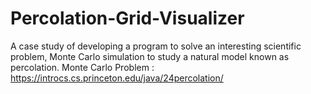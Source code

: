 # Percolation-Grid-Visualizer
A case study of developing a program to solve an interesting scientific problem, Monte Carlo simulation to study a natural model known as percolation.
Monte Carlo Problem :
https://introcs.cs.princeton.edu/java/24percolation/
